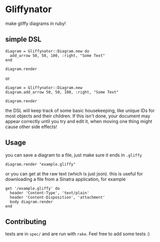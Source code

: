 # Gliffynator

make gliffy diagrams in ruby!


## simple DSL

    diagram = Gliffynator::Diagram.new do
      add_arrow 50, 50, 100, :right, "Some Text"
    end

    diagram.render

or

    diagram = Gliffynator::Diagram.new
    diagram.add_arrow 50, 50, 100, :right, "Some Text"

    diagram.render

the DSL will keep track of some basic housekeeping, like unique IDs for most objects and their children.  If this isn't done, your document may appear correctly until you try and edit it, when moving one thing might cause other side effects!

## Usage

you can save a diagram to a file, just make sure it ends in `.gliffy`

    diagram.render "example.gliffy"

or you can get at the raw text (which is just json).  this is useful for downloading a file from a Sinatra application, for example

    get '/example.gliffy' do
      header 'Content-Type', 'text/plain'
      header 'Content-Disposition', 'attachment'
      body diagram.render
    end


## Contributing

tests are in `spec/` and are run with `rake`. Feel free to add some tests :)

